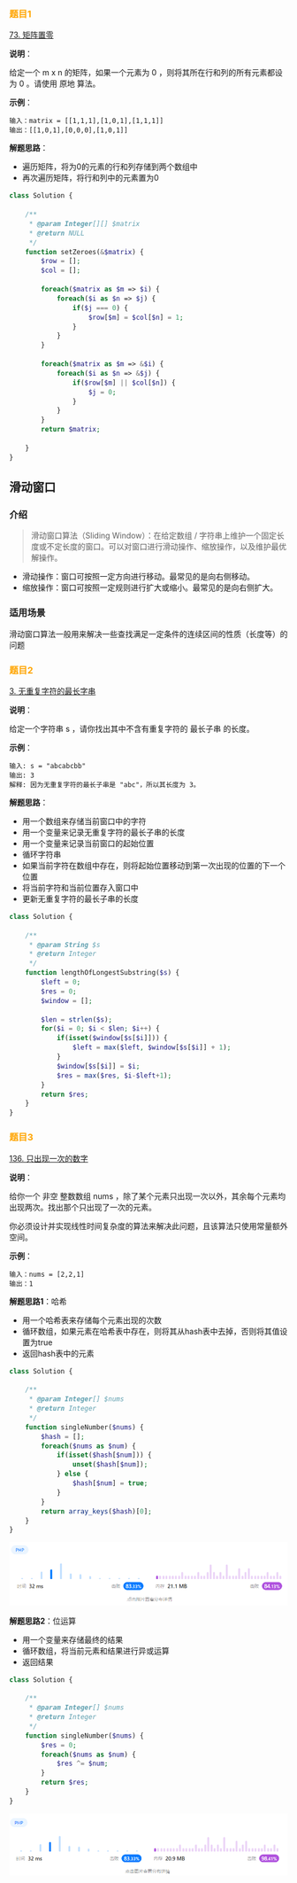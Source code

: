 ### <font style="color:orange"> 题目1 </font>

[73. 矩阵置零](https://leetcode.cn/problems/set-matrix-zeroes)

**说明**：

给定一个 m x n 的矩阵，如果一个元素为 0 ，则将其所在行和列的所有元素都设为 0 。请使用 原地 算法。

**示例**：

```
输入：matrix = [[1,1,1],[1,0,1],[1,1,1]]
输出：[[1,0,1],[0,0,0],[1,0,1]]
```

**解题思路**：

+ 遍历矩阵，将为0的元素的行和列存储到两个数组中
+ 再次遍历矩阵，将行和列中的元素置为0

```php
class Solution {

    /**
     * @param Integer[][] $matrix
     * @return NULL
     */
    function setZeroes(&$matrix) {
        $row = [];
        $col = [];

        foreach($matrix as $m => $i) {
            foreach($i as $n => $j) {
                if($j === 0) {
                    $row[$m] = $col[$n] = 1;
                }
            }
        }

        foreach($matrix as $m => &$i) {
            foreach($i as $n => &$j) {
                if($row[$m] || $col[$n]) {
                    $j = 0;
                }
            }
        }
        return $matrix;

    }
}
```

## 滑动窗口

### 介绍

> 滑动窗口算法（Sliding Window）：在给定数组 / 字符串上维护一个固定长度或不定长度的窗口。可以对窗口进行滑动操作、缩放操作，以及维护最优解操作。

+ 滑动操作：窗口可按照一定方向进行移动。最常见的是向右侧移动。
+ 缩放操作：窗口可按照一定规则进行扩大或缩小。最常见的是向右侧扩大。

### 适用场景

滑动窗口算法一般用来解决一些查找满足一定条件的连续区间的性质（长度等）的问题

### <font style="color:orange"> 题目2 </font>

[3. 无重复字符的最长字串](https://leetcode.cn/problems/longest-substring-without-repeating-characters)

**说明**：

给定一个字符串 s ，请你找出其中不含有重复字符的 最长子串 的长度。

**示例**：

``` 
输入: s = "abcabcbb"
输出: 3 
解释: 因为无重复字符的最长子串是 "abc"，所以其长度为 3。
```

**解题思路**：

+ 用一个数组来存储当前窗口中的字符
+ 用一个变量来记录无重复字符的最长子串的长度
+ 用一个变量来记录当前窗口的起始位置
+ 循环字符串
+ 如果当前字符在数组中存在，则将起始位置移动到第一次出现的位置的下一个位置
+ 将当前字符和当前位置存入窗口中
+ 更新无重复字符的最长子串的长度

```php
class Solution {

    /**
     * @param String $s
     * @return Integer
     */
    function lengthOfLongestSubstring($s) {
        $left = 0;
        $res = 0;
        $window = [];

        $len = strlen($s);
        for($i = 0; $i < $len; $i++) {
            if(isset($window[$s[$i]])) {
                $left = max($left, $window[$s[$i]] + 1);
            }
            $window[$s[$i]] = $i;
            $res = max($res, $i-$left+1);
        }
        return $res;
    }
}
```

### <font style="color:orange"> 题目3 </font>

[136. 只出现一次的数字](https://leetcode.cn/problems/single-number)

**说明**：

给你一个 非空 整数数组 nums ，除了某个元素只出现一次以外，其余每个元素均出现两次。找出那个只出现了一次的元素。

你必须设计并实现线性时间复杂度的算法来解决此问题，且该算法只使用常量额外空间。

**示例**：

```
输入：nums = [2,2,1]
输出：1
```

**解题思路1**：哈希

+ 用一个哈希表来存储每个元素出现的次数
+ 循环数组，如果元素在哈希表中存在，则将其从hash表中去掉，否则将其值设置为true
+ 返回hash表中的元素

```php
class Solution {

    /**
     * @param Integer[] $nums
     * @return Integer
     */
    function singleNumber($nums) {
        $hash = [];
        foreach($nums as $num) {
            if(isset($hash[$num])) {
                unset($hash[$num]);
            } else {
                $hash[$num] = true;
            }
        }
        return array_keys($hash)[0];
    }
}
```

![](../images/数组-只出现一次的数字-哈希解题.png)

**解题思路2**：位运算

+ 用一个变量来存储最终的结果
+ 循环数组，将当前元素和结果进行异或运算
+ 返回结果

```php
class Solution {

    /**
     * @param Integer[] $nums
     * @return Integer
     */
    function singleNumber($nums) {
        $res = 0;
        foreach($nums as $num) {
            $res ^= $num;
        }
        return $res;
    }
}
```

![](../images/数组-只出现一次的数字-位运算解题.png)